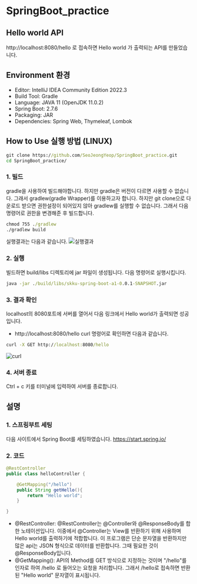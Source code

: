 # SpringBoot_practice
## Hello world API
http://localhost:8080/hello 로 접속하면 Hello world 가 출력되는 API를 만들었습니다.
## Environment 환경
- Editor: IntelliJ IDEA Community Edition 2022.3
- Build Tool: Gradle
- Language: JAVA 11 (OpenJDK 11.0.2)
- Spring Boot: 2.7.6
- Packaging: JAR
- Dependencies: Spring Web, Thymeleaf, Lombok
## How to Use 실행 방법 (LINUX)
``` cmd
git clone https://github.com/SeoJeongYeop/SpringBoot_practice.git
cd SpringBoot_practice/
```
### 1. 빌드
gradle을 사용하여 빌드해야합니다. 하지만 gradle은 버전이 다르면 사용할 수 없습니다. 
그래서 gradlew(gradle Wrapper)를 이용하고자 합니다.
하지만 git clone으로 다운로드 받으면 권한설정이 되어있지 않아 gradlew를 실행할 수 없습니다.
그래서 다음 명령어로 권한을 변경해준 후 빌드합니다.
```cmd
chmod 755 ./gradlew
./gradlew build
```
실행결과는 다음과 같습니다.
![실행결과](https://user-images.githubusercontent.com/41911523/208237578-9dfb2d6c-2c7f-4064-ae33-ddc859081fa8.PNG)

### 2. 실행
빌드하면 build/libs 디렉토리에 jar 파일이 생성됩니다. 다음 명령어로 실행시킵니다.
```cmd
java -jar ./build/libs/skku-spring-boot-a1-0.0.1-SNAPSHOT.jar
```

### 3. 결과 확인
localhost의 8080포트에 서버를 열어서 다음 링크에서 Hello world가 출력되면 성공입니다.
- http://localhost:8080/hello 
curl 명령어로 확인하면 다음과 같습니다.
```cmd
curl -X GET http://localhost:8080/hello
```
![curl](https://user-images.githubusercontent.com/41911523/208238922-737e31a8-87a2-46ee-a0f4-e6810bcdffcf.PNG)

### 4. 서버 종료
Ctrl + c 키를 터미널에 입력하여 서버를 종료합니다.

## 설명
### 1. 스프링부트 세팅
다음 사이트에서 Spring Boot를 세팅하였습니다. 
https://start.spring.io/
### 2. 코드
```java
@RestController
public class helloController {

    @GetMapping("/hello")
    public String getHello(){
        return "Hello world";
    }

}
```

- @RestController:
@RestController는 @Controller와 @ResponseBody를 합한 노테이션입니다.
이중에서 @Controller는 View를 반환하기 위해 사용하며 Hello world를 출력하기에 적합합니다.
이 프로그램은 단순 문자열을 반환하지만 많은 api는 JSON 형식으로 데이터를 반환합니다. 
그때 필요한 것이 @ResponseBody입니다.
- @GetMapping(): API의 Method를 GET 방식으로 지정하는 것이며 "/hello"를 인자로 하여
/hello 로 들어오는 요청을 처리합니다. 그래서 /hello로 접속하면 반환된 "Hello world" 문자열이 표시됩니다.
